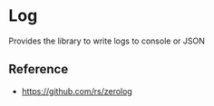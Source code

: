 # Log

Provides the library to write logs to console or JSON

## Reference

- https://github.com/rs/zerolog
